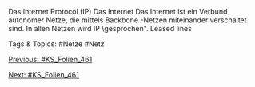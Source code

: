 Das Internet Protocol (IP)
Das Internet
Das Internet ist ein Verbund autonomer Netze, die mittels Backbone -Netzen
miteinander verschaltet sind. In allen Netzen wird IP \gesprochen".
Leased lines

   Tags & Topics:
   #Netze
   #Netz

[Previous: #KS_Folien_461](KS_Folien_461.md)

[Next: #KS_Folien_461](KS_Folien_461.md)